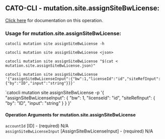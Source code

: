 
## CATO-CLI - mutation.site.assignSiteBwLicense:
[Click here](https://api.catonetworks.com/documentation/#mutation-mutation.site.assignSiteBwLicense) for documentation on this operation.

### Usage for mutation.site.assignSiteBwLicense:

`catocli mutation site assignSiteBwLicense -h`

`catocli mutation site assignSiteBwLicense <json>`

`catocli mutation site assignSiteBwLicense "$(cat < mutation.site.assignSiteBwLicense.json)"`

`catocli mutation site assignSiteBwLicense '{"assignSiteBwLicenseInput":{"bw":1,"licenseId":"id","siteRefInput":{"by":"ID","input":"string"}}}'`

`catocli mutation site assignSiteBwLicense -p '{
    "assignSiteBwLicenseInput": {
        "bw": 1,
        "licenseId": "id",
        "siteRefInput": {
            "by": "ID",
            "input": "string"
        }
    }
}'


#### Operation Arguments for mutation.site.assignSiteBwLicense ####

`accountId` [ID] - (required) N/A    
`assignSiteBwLicenseInput` [AssignSiteBwLicenseInput] - (required) N/A    
